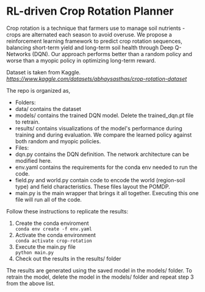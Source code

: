 <h1>RL-driven Crop Rotation Planner</h1>
<p>Crop rotation is a technique that farmers use to manage soil nutrients - crops are alternated each season to avoid overuse. We propose a reinforcement learning framework to predict crop rotation sequences, balancing short-term yield and long-term soil health through Deep Q-Networks (DQN). Our approach performs better than a random policy and worse than a myopic policy in optimizing long-term reward.</p>

Dataset is taken from Kaggle.
<cite>https://www.kaggle.com/datasets/abhaysasthas/crop-rotation-dataset</cite>

The repo is organized as,
<ul>
<li>Folders:
    <li>data/ contains the dataset</li>
    <li>models/ contains the trained DQN model. Delete the trained_dqn.pt file to retrain.</li>
    <li>results/ contains visualizations of the model's performance during training and during evaluation. We compare the learned policy against both random and myopic policies.</li>
</li>
<li>Files:
    <li>dqn.py contains the DQN definition. The network architecture can be modified here.</li>
    <li>env.yaml contains the requirements for the conda env needed to run the code.</li>
    <li>field.py and world.py contain code to encode the world (region-soil type) and field characteristics. These files layout the POMDP.</li>
    <li>main.py is the main wrapper that brings it all together. Executing this one file will run all of the code.</li>
</li>
</ul>

Follow these instructions to replicate the results:

<ol>
<li>Create the conda enviroment</li>
<code>conda env create -f env.yaml</code>

<li>Activate the conda environment</li>
<code>conda activate crop-rotation</code>

<li>Execute the main.py file</li>
<code>python main.py</code>

<li>Check out the results in the results/ folder</li>
</ol>

The results are generated using the saved model in the models/ folder. To retrain the model, delete the model in the models/ folder and repeat step 3 from the above list.